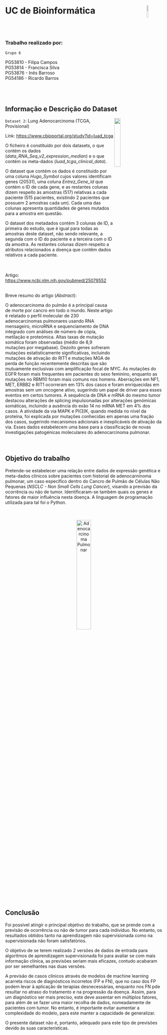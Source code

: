 # UC de Bioinformática <img align="right" src="https://github.com/pipapsc/Bioinform-tica---Grupo-6/assets/91962321/efb39dc8-aa19-45a0-b337-ba95fbb5542f" alt="" style="width: 10%; height: 10%;">
<br><br>




### Trabalho realizado por:<br>
```Grupo 6```<br>

PG53810 - Filipa Campos<br>
PG53814 - Francisca Silva<br>
PG53876 - Inês Barroso<br>
PG54186 - Ricardo Barros<br>

<br><br>


## Informação e Descrição do Dataset

<img align="right" src="https://github.com/pipapsc/Bioinform-tica---Grupo-6/assets/91962321/40ce512c-50a5-428f-bd7b-20d2447b9dd1" alt="" style="width: 20%; height: 20%;">

```Dataset 2```: Lung Adenocarcinoma (TCGA, Provisional) <br> 

Link: https://www.cbioportal.org/study?id=luad_tcga <br>

O ficheiro é constituído por dois datasets, o que contém os dados (*data_RNA_Seq_v2_expression_median*) e o que contém os meta-dados (*luad_tcga_clinical_data*).

O dataset que contém os dados é constituído por uma coluna *Hugo_Symbol* cujos valores identificam genes (20531), uma coluna *Entrez_Gene_Id* que contém o ID de cada gene, e as restantes colunas dizem respeito às amostras (517) relativas a cada paciente (515 pacientes, existindo 2 pacientes que possuem 2 amostras cada um). Cada uma das colunas apresenta quantidades de genes mutados para a amostra em questão.

O dataset dos metadados contém 3 colunas de ID, a primeira do estudo, que é igual para todas as amostras deste dataset, não sendo relevante, a segunda com o ID do paciente e a terceira com o ID da amostra. As restantes colunas dizem respeito a atributos relacionados a doença que contêm dados relativos a cada paciente. <br><br><br>  


Artigo: https://www.ncbi.nlm.nih.gov/pubmed/25079552 <br><br> 

Breve resumo do artigo (*Abstract*): <br> 

O adenocarcinoma do pulmão é a principal causa de morte por cancro em
todo o mundo. Neste artigo é relatado o perfil molecular de 230 adenocarcinomas pulmonares usando RNA mensageiro, microRNA e sequenciamento de DNA integrado com análises de número de cópia, metilação e proteómica.
Altas taxas de mutação somática foram observadas (médio de 8,9
mutações por megabase). Dezoito genes sofreram mutações estatisticamente
significativas, incluindo mutações de ativação do RIT1 e mutações MGA de
perda de função recentemente descritas que são mutuamente exclusivas com
amplificação focal de MYC. As mutações do EGFR foram mais frequentes em
pacientes do sexo feminino, enquanto as mutações no RBM10 foram mais
comuns nos homens. Aberrações em NF1, MET, ERBB2 e RIT1 ocorreram em
13% dos casos e foram enriquecidas em amostras sem um oncogene ativo,
sugerindo um papel de driver para esses eventos em certos tumores. A
sequência de DNA e mRNA do mesmo tumor destacou alterações de splicing
impulsionadas por alterações genómicas somáticas, incluindo a ausência do
exão 14 no mRNA MET em 4% dos casos. A atividade da via MAPK e PI(3)K,
quando medida no nível da proteína, foi explicada por mutações conhecidas em
apenas uma fração dos casos, sugerindo mecanismos adicionais e inexplicáveis
de ativação da via. Esses dados estabelecem uma base para a classificação de
novas investigações patogénicas moleculares do adenocarcinoma pulmonar.<br><br><br> 



## Objetivo do trabalho



Pretende-se estabelecer uma relação entre dados de expressão genética e meta-dados clínicos sobre pacientes com historial de adenocarninoma pulmonar, um caso específico dentro do Cancro de Pulmão de Células Não Pequenas (*NSCLC - Non Small Cells Lung Cancer*), visando a previsão da ocorrência ou não de tumor. Identificaram-se também quais os genes e fatores de maior influência nesta doença. A linguagem de programação utilizada para tal foi o Python.<br><br><br>
<p align="center">
  <img src="https://github.com/pipapsc/Bioinform-tica---Grupo-6/assets/91962321/bb00be73-8c87-4f3f-8516-20cb2dabf23c" alt="Adenocarcinoma Pulmonar" style="width:30%; height:30%;">
</p>
<br> <br> 




## Conclusão


Foi possível atingir o principal objetivo do trabalho, que se prende com a previsão de ocorrência ou não de tumor para cada indivíduo. No entanto, os resultados obtidos tanto na aprendizagem não supervisionada como na supervisionada não foram satisfatórios.

O objetivo de se terem realizado 2 versões de dados de entrada para algoritmos de aprendizagem supervisionada foi para avaliar se com mais informação clínica, as previsões seriam mais eficazes, contudo acabaram por ser semelhantes nas duas versões.

A previsão de casos clínicos através de modelos de machine learning acarreta riscos de diagnósticos incorretos (FP e FN), que no caso dos FP podem levar à aplicação de terapias desnecessárias, enquanto nos FN pde resultar no atraso do tratamento e na progressão da doença. Assim, para um diagnóstico ser mais preciso, este deve assentar em múltiplos fatores, para além de se fazer uma maior recolha de dados, nomeadamente de pacientes com tumor. No entanto, é importante evitar aumentar a complexidade do modelo, para este manter a capacidade de generalizar.

O presente dataset não é, portanto, adequado para este tipo de previsões devido às suas características.



